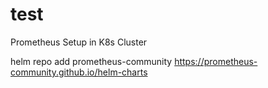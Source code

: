 # test

Prometheus Setup in K8s Cluster

helm repo add prometheus-community https://prometheus-community.github.io/helm-charts

